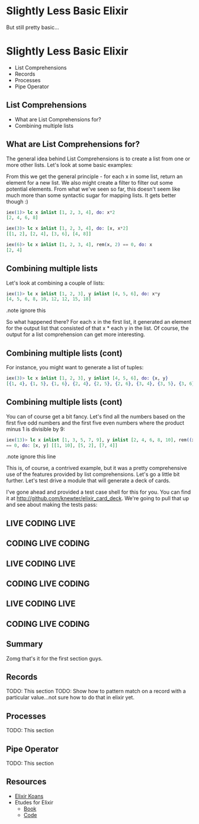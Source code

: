 # Slightly Less Basic Elixir

But still pretty basic...


# Slightly Less Basic Elixir

- List Comprehensions
- Records
- Processes
- Pipe Operator


## List Comprehensions

- What are List Comprehensions for?
- Combining multiple lists


## What are List Comprehensions for?

The general idea behind List Comprehensions is to create a list from one or more
other lists.  Let's look at some basic examples:

From this we get the general principle - for each x in some list, return an
element for a new list.  We also might create a filter to filter out some
potential elements.  From what we've seen so far, this doesn't seem like much
more than some syntactic sugar for mapping lists.  It gets better though :)

```elixir
iex(1)> lc x inlist [1, 2, 3, 4], do: x*2
[2, 4, 6, 8]

iex(3)> lc x inlist [1, 2, 3, 4], do: [x, x*2]  
[[1, 2], [2, 4], [3, 6], [4, 8]]

iex(6)> lc x inlist [1, 2, 3, 4], rem(x, 2) == 0, do: x
[2, 4]
```


## Combining multiple lists

Let's look at combining a couple of lists:

```elixir
iex(1)> lc x inlist [1, 2, 3], y inlist [4, 5, 6], do: x*y
[4, 5, 6, 8, 10, 12, 12, 15, 18]
```

.note ignore this

So what happened there?  For each x in the first list, it generated an element
for the output list that consisted of that x * each y in the list.  Of course,
the output for a list comprehension can get more interesting.


## Combining multiple lists (cont)

For instance, you might want to generate a list of tuples:

```elixir
iex(3)> lc x inlist [1, 2, 3], y inlist [4, 5, 6], do: {x, y}         
[{1, 4}, {1, 5}, {1, 6}, {2, 4}, {2, 5}, {2, 6}, {3, 4}, {3, 5}, {3, 6}]
```


## Combining multiple lists (cont)

You can of course get a bit fancy.  Let's find all the numbers based on the
first five odd numbers and the first five even numbers where the product minus 1
is divisible by 9:

```elixir
iex(13)> lc x inlist [1, 3, 5, 7, 9], y inlist [2, 4, 6, 8, 10], rem((x*y)-1, 9)
== 0, do: [x, y] [[1, 10], [5, 2], [7, 4]]  
```

.note ignore this line

This is, of course, a contrived example, but it was a pretty comprehensive use
of the features provided by list comprehensions.  Let's go a little bit further.
Let's test drive a module that will generate a deck of cards.

I've gone ahead and provided a test case shell for this for you.  You can find
it at http://github.com/knewter/elixir_card_deck.
We're going to pull that up and see about making the tests pass:


## LIVE CODING LIVE
## CODING LIVE CODING
## LIVE CODING LIVE
## CODING LIVE CODING
## LIVE CODING LIVE
## CODING LIVE CODING


## Summary
Zomg that's it for the first section guys.


## Records
TODO: This section
TODO: Show how to pattern match on a record with a particular value...not sure
how to do that in elixir yet.


## Processes
TODO: This section


## Pipe Operator
TODO: This section


## Resources

- [Elixir Koans](https://github.com/dojo-toulouse/elixir-koans)
- Etudes for Elixir
  - [Book](http://chimera.labs.oreilly.com/books/1234000001642)
  - [Code](https://github.com/oreillymedia/etudes-for-elixir)
